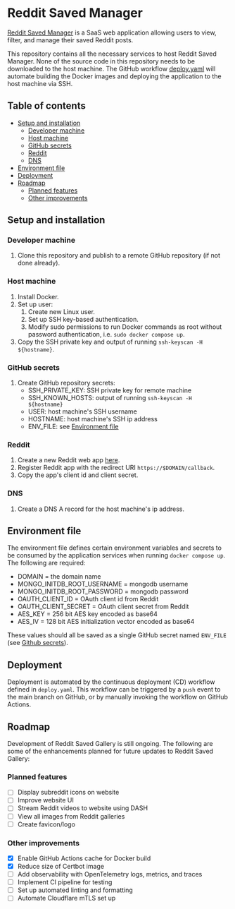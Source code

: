 # Reddit Saved Manager

[Reddit Saved Manager](https://hipster.one) is a SaaS web application allowing users to view, filter, and manage their saved Reddit posts.

This repository contains all the necessary services to host Reddit Saved Manager. None of the source code in this repository needs to be downloaded to the host machine. The GitHub workflow [deploy.yaml](./.github/workflows/deploy.yaml) will automate building the Docker images and deploying the application to the host machine via SSH.

## Table of contents

- [Setup and installation](#setup-and-installation)
    - [Developer machine](#developer-machine)
    - [Host machine](#host-machine)
    - [GitHub secrets](#github-secrets)
    - [Reddit](#reddit)
    - [DNS](#dns)
- [Environment file](#environment-file)
- [Deployment](#deployment)
- [Roadmap](#roadmap)
    - [Planned features](#planned-features)
    - [Other improvements](#other-improvements)

## Setup and installation

### Developer machine
1. Clone this repository and publish to a remote GitHub repository (if not done already).

### Host machine
1. Install Docker.
2. Set up user:
    1. Create new Linux user.
    2. Set up SSH key-based authentication.
    3. Modify sudo permissions to run Docker commands as root without password authentication, i.e. `sudo docker compose up`.
3. Copy the SSH private key and output of running `ssh-keyscan -H ${hostname}`.

### GitHub secrets
1. Create GitHub repository secrets:
    - SSH_PRIVATE_KEY: SSH private key for remote machine
    - SSH_KNOWN_HOSTS: output of running `ssh-keyscan -H ${hostname}`
    - USER: host machine's SSH username
    - HOSTNAME: host machine's SSH ip address
    - ENV_FILE: see [Environment file](#environment-file)

### Reddit
1. Create a new Reddit web app [here](https://www.reddit.com/prefs/apps).
2. Register Reddit app with the redirect URI `https://$DOMAIN/callback`.
3. Copy the app's client id and client secret.

### DNS
1. Create a DNS A record for the host machine's ip address.

## Environment file

The environment file defines certain environment variables and secrets to be consumed by the application services when running `docker compose up`. The following are required:
- DOMAIN = the domain name
- MONGO_INITDB_ROOT_USERNAME = mongodb username
- MONGO_INITDB_ROOT_PASSWORD = mongodb password
- OAUTH_CLIENT_ID = OAuth client id from Reddit
- OAUTH_CLIENT_SECRET = OAuth client secret from Reddit
- AES_KEY = 256 bit AES key encoded as base64
- AES_IV = 128 bit AES initialization vector encoded as base64

These values should all be saved as a single GitHub secret named `ENV_FILE` (see [Github secrets](#github-secrets)).

## Deployment

Deployment is automated by the continuous deployment (CD) workflow defined in `deploy.yaml`. This workflow can be triggered by a `push` event to the main branch on GitHub, or by manually invoking the workflow on GitHub Actions.

## Roadmap

Development of Reddit Saved Gallery is still ongoing. The following are some of the enhancements planned for future updates to Reddit Saved Gallery:

### Planned features

- [ ] Display subreddit icons on website
- [ ] Improve website UI
- [ ] Stream Reddit videos to website using DASH
- [ ] View all images from Reddit galleries
- [ ] Create favicon/logo

### Other improvements

- [x] Enable GitHub Actions cache for Docker build
- [x] Reduce size of Certbot image
- [ ] Add observability with OpenTelemetry logs, metrics, and traces
- [ ] Implement CI pipeline for testing
- [ ] Set up automated linting and formatting
- [ ] Automate Cloudflare mTLS set up
